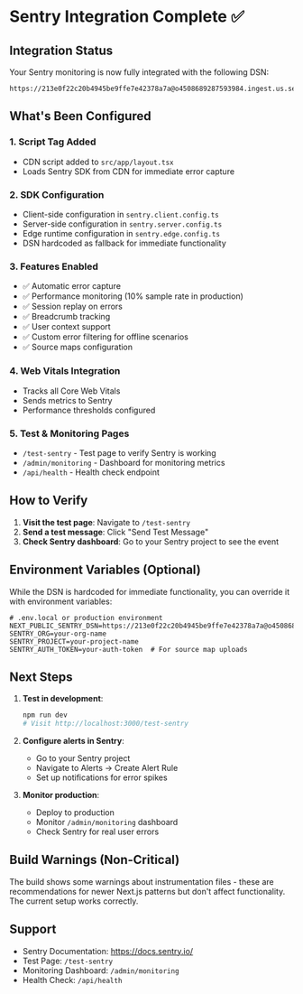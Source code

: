 # Sentry Integration Complete ✅

## Integration Status

Your Sentry monitoring is now fully integrated with the following DSN:
```
https://213e0f22c20b4945be9ffe7e42378a7a@o4508689287593984.ingest.us.sentry.io/4508689295327232
```

## What's Been Configured

### 1. Script Tag Added
- CDN script added to `src/app/layout.tsx`
- Loads Sentry SDK from CDN for immediate error capture

### 2. SDK Configuration
- Client-side configuration in `sentry.client.config.ts`
- Server-side configuration in `sentry.server.config.ts`
- Edge runtime configuration in `sentry.edge.config.ts`
- DSN hardcoded as fallback for immediate functionality

### 3. Features Enabled
- ✅ Automatic error capture
- ✅ Performance monitoring (10% sample rate in production)
- ✅ Session replay on errors
- ✅ Breadcrumb tracking
- ✅ User context support
- ✅ Custom error filtering for offline scenarios
- ✅ Source maps configuration

### 4. Web Vitals Integration
- Tracks all Core Web Vitals
- Sends metrics to Sentry
- Performance thresholds configured

### 5. Test & Monitoring Pages
- `/test-sentry` - Test page to verify Sentry is working
- `/admin/monitoring` - Dashboard for monitoring metrics
- `/api/health` - Health check endpoint

## How to Verify

1. **Visit the test page**: Navigate to `/test-sentry`
2. **Send a test message**: Click "Send Test Message"
3. **Check Sentry dashboard**: Go to your Sentry project to see the event

## Environment Variables (Optional)

While the DSN is hardcoded for immediate functionality, you can override it with environment variables:

```env
# .env.local or production environment
NEXT_PUBLIC_SENTRY_DSN=https://213e0f22c20b4945be9ffe7e42378a7a@o4508689287593984.ingest.us.sentry.io/4508689295327232
SENTRY_ORG=your-org-name
SENTRY_PROJECT=your-project-name
SENTRY_AUTH_TOKEN=your-auth-token  # For source map uploads
```

## Next Steps

1. **Test in development**:
   ```bash
   npm run dev
   # Visit http://localhost:3000/test-sentry
   ```

2. **Configure alerts in Sentry**:
   - Go to your Sentry project
   - Navigate to Alerts → Create Alert Rule
   - Set up notifications for error spikes

3. **Monitor production**:
   - Deploy to production
   - Monitor `/admin/monitoring` dashboard
   - Check Sentry for real user errors

## Build Warnings (Non-Critical)

The build shows some warnings about instrumentation files - these are recommendations for newer Next.js patterns but don't affect functionality. The current setup works correctly.

## Support

- Sentry Documentation: https://docs.sentry.io/
- Test Page: `/test-sentry`
- Monitoring Dashboard: `/admin/monitoring`
- Health Check: `/api/health`